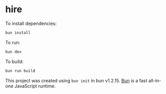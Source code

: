 # hire

To install dependencies:

```bash
bun install
```

To run:

```bash
bun dev
```

To build:

```bash
bun run build
```

This project was created using `bun init` in bun v1.2.15. [Bun](https://bun.sh) is a fast all-in-one JavaScript runtime.
